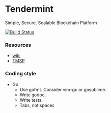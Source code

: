 # Tendermint
Simple, Secure, Scalable Blockchain Platform

[![Build Status](https://drone.io/github.com/tendermint/tendermint/status.png)](https://drone.io/github.com/tendermint/tendermint/latest)

### Resources

* [wiki](https://github.com/tendermint/tendermint/wiki)
* [TMSP](http://tendermint.com/posts/tendermint-socket-protocol/)

### Coding style

* Go
  * Use gofmt. Consider vim-go or gosublime.
  * Write godoc. 
  * Write tests.
  * Tabs, not spaces
